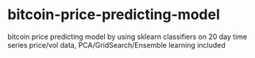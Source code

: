 # bitcoin-price-predicting-model
bitcoin price predicting model by using sklearn classifiers on 20 day time series price/vol data, PCA/GridSearch/Ensemble learning included
